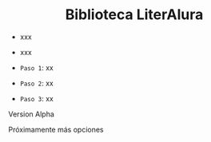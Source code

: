 <h1 align="center">Biblioteca LiterAlura</h1>

- xxx
- xxx

- `Paso 1`: xx
- `Paso 2`: xx
- `Paso 3`: xx

Version Alpha

Próximamente más opciones
